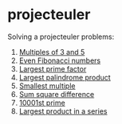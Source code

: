 projecteuler
============
Solving a projecteuler problems:  
  
1. [Multiples of 3 and 5](./problem%201 "Multiples of 3 and 5")
2. [Even Fibonacci numbers](./problem%202 "Even Fibonacci numbers")
3. [Largest prime factor](./problem%203 "Largest prime factor")
4. [Largest palindrome product](./problem%204 "Largest palindrome product")
5. [Smallest multiple](./problem%205 "Smallest multiple")
6. [Sum square difference](./problem%206 "Sum square difference")
7. [10001st prime](./problem%207 "10001st prime")
8. [Largest product in a series](./problem%208 "Largest product in a series")